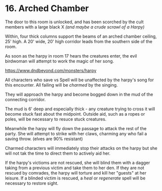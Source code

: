 # 16. Arched Chamber

The door to this room is unlocked, and has been scorched by the
cult members with a large black X  _(and maybe a crude scrawl of
a Harpy)_

Within, four thick columns support the beams of an arched chamber ceiling,
25' high. A 20' wide, 20' high corridor leads from the southern side
of the room.

As soon as the harpy in room 17 hears the creatures enter, the evil
birdwoman will attempt to work the magic of her song.

https://www.dndbeyond.com/monsters/harpy

All characters who save vs Spell will be unaffected by the harpy's song
for this encounter.  All failing will be _charmed_ by the singing.

They will approach the harpy and become bogged down in the mud
of the
connecting corridor.

The mud is 6' deep and especially thick - any creature trying to
cross it will become stuck fast about the midpoint.  Outside aid,
such as a ropes or poles, will be necessary to resuce stuck creatures.

Meanwhile the harpy will fly down the passage to attack the
rest of the party. She will attempt to strike with her
claws, charming any who fail a saving throw. (elves are 90% resistant)

Charmed characters will immediately stop their attacks on the harpy
but she will not tak the time to direct them to actively aid her.

If the harpy's victioms are not rescued, she will blind them with
a dagger taking from a previous victim and take them to her den.
If they are not rescued by comrades, the harpy will torture and
kill her "guests" at her leisure.  If a blinded victim is rescued,
a _heal_ or _regenerate_ spell will be necessary to restore sight.
